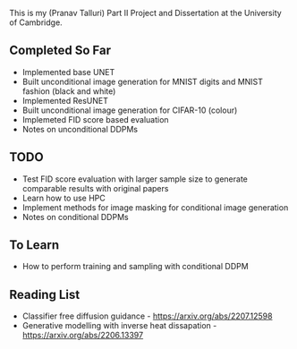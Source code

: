 This is my (Pranav Talluri) Part II Project and Dissertation at the University of Cambridge.

## Completed So Far

- Implemented base UNET
- Built unconditional image generation for MNIST digits and MNIST fashion (black and white)
- Implemented ResUNET
- Built unconditional image generation for CIFAR-10 (colour)
- Implemeted FID score based evaluation
- Notes on unconditional DDPMs

## TODO

- Test FID score evaluation with larger sample size to generate comparable results with original papers
- Learn how to use HPC
- Implement methods for image masking for conditional image generation
- Notes on conditional DDPMs

## To Learn

- How to perform training and sampling with conditional DDPM

## Reading List

- Classifier free diffusion guidance - https://arxiv.org/abs/2207.12598
- Generative modelling with inverse heat dissapation - https://arxiv.org/abs/2206.13397
